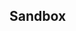 ## Sandbox

<div id="sandbox-container">
    <div id="sandbox-editor-container">
        <div id="sandbox-editor"><!--

--><?php
use Decimal\Decimal;

$a = new Decimal("0.1");
$b = new Decimal("7.0");

echo $a / $b;
</div>
    </div>
    <div id="sandbox-buttons">
        <button id="sandbox-button-run" type="button">Run</button>
        <button id="sandbox-button-example" type="button">Example</button>
        <button id="sandbox-button-clear" type="button">Reset</button>
    </div>
    <textarea id="sandbox-result" readonly></textarea>
</div>
